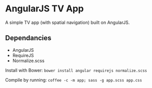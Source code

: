 # AngularJS TV App
A simple TV app (with spatial navigation) built on AngularJS.

## Dependancies
- AngularJS
- RequireJS
- Normalize.scss

Install with Bower: `bower install angular requirejs normalize.scss`

Compile by running: `coffee -c -m app; sass -g app.scss app.css`